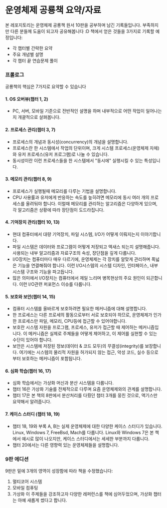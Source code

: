 # 운영체제 공룡책 요약/자료
본 레포지토리는 운영체제 공룡책 원서 10판을 공부하며 남긴 기록들입니다. 부족하지만 다른 분들께 도움이 되고자 공유해봅니다 :D 책에서 얻은 것들을 3가지로 기록할 예정입니다:
- 각 챕터별 간략한 요약
- 주요 개념별 설명
- 각 챕터 끝 연습문제 풀이


### 프롤로그
공룡책의 핵심은 7가지로 요약할 수 있습니다
#### 1. OS 오버뷰(챕터 1, 2)
- PC, 서버, 모바일 기준으로 전반적인 설명을 하며 내부적으로 어떤 작업이 일어나는지 개괄적으로 살펴봅니다.
#### 2. 프로세스 관리(챕터 3, 7) 
- 프로세스의 개념과 동시성(concurrency)의 개념을 설명합니다. 
- 프로세스란 한 시스템에서 작업의 단위이며, 크게 시스템 프로세스(운영체제 자체)와 유저 프로세스(유저 프로그램)로 나눌 수 있습니다. 
- 동시성이란 이런 프로세스들을 한 시스템에서 "동시에" 실행시킬 수 있는 특성입니다. 
#### 3. 메모리 관리(챕터 8, 9) 
- 프로세스가 실행될때 메모리를 다루는 기법을 설명합니다. 
- CPU 사용률과 유저에게 반응하는 속도를 높히려면 메모리에 동시 여러 개의 프로세스를 올려둬야 합니다. 이럴때 메모리를 관리하는 알고리즘은 다양하게 있으며, 각 알고리즘은 상황에 따라 장단점이 도드라집니다. 
#### 4. 기억장치 관리(챕터 10, 13)
- 현대 컴퓨터에서 대량 기억장치, 파일 시스템, I/O가 어떻게 이뤄지는지 이야기합니다. 
- 파일 시스템은 데이터와 프로그램이 어떻게 저장되고 액새스 되는지 설명해줍니다. 사용되는 내부 알고리즘과 자료구조의 속성, 장단점을 깊게 다룹니다. 
- I/O장치는 컴퓨터마다 매우 다르기에, 운영체제는 각 장치를 알맞게 관리하며 폭넓은 기능을 연결해줘야 합니다. 이런 I/O시스템의 시스템 디자인, 인터페이스, 내부 시스템 구조와 기능을 파고듭니다.
- 많은 의미에서 I/O장치는 컴퓨터에서 제일 느리며 병목현상의 주요 원인이 되곤합니다. 이런 I/O관련 퍼포먼스 이슈를 다룹니다.
#### 5. 보호와 보안(챕터 14, 15)
- 컴퓨터 시스템를 올바르게 보호하려면 필요한 메커니즘에 대해 설명합니다.
- 한 프로세스는 다른 프로세의 활동으로부터 서로 보호되야 하므로, 운영체제가 인가한 프로세스만 파일, 메모리, CPU등에 접근할 수 있어야합니다. 
- 보호란 시스템 자원을 프로그램, 프로세스, 유저가 접근할 때 제어하는 메커니즘입니다. 이 메커니즘은 실제로 주체들을 어떻게 제어하고, 이 제어를 실현할 수 있는 수단이 있어야 합니다.
- 보안은 시스템에 저장된 정보(데이터 & 코드 모두)의 무결성(integrity)를 보장합니다. 여기에는 시스템의 물리적 자원을 허가되지 않는 접근, 악성 코드, 실수 등으로부터 보호하는 메커니즘이 포함됩니다. 
#### 6. 심화 학습(챕터 16, 17)
- 심화 학습에서는 가상화 머신과 분산 시스템을 다룹니다.
- 챕터 16은 가상화 기술를 전체적으로 다루며 요즘 운영체제와의 관계를 설명합니다.
- 챕터 17은 본 책의 8판에서 분산처리를 다뤘던 챕터 3개를 뭉친 것으로, 액기스만 요약해서 알려줍니다.
#### 7. 케이스 스터디 (챕터 18, 19)
- 챕터 18, 19와 부록 A, B는 실제 운영체제에 대한 다양한 케이스 스터디가 있습니다. Linux, Windows 7, FreeBsd, Mach를 다룹니다. Linux와 Windows 7은 본 책에서 예시로 많이 나오지만, 케이스 스터디에서는 세세한 부분까지 다룹니다.
- 챕터 20에서는 다른 영향력 있는 운영체제들을 설명합니다.

### 9판 에디션
9판은 밑에 3개의 영역이 성장함에 따라 책을 수정했습니다:
1. 멀티코어 시스템
2. 모바일 컴퓨팅
3. 가상화
이 주제들을 강조하고자 다양한 레퍼런스를 책에 심어두었으며, 가상화 챕터는 아예 새롭게 썼다고 합니다.

